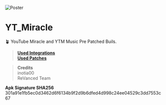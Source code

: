 ![Poster](https://i.ibb.co/vmzXBbf/poster-a.png)
# YT_Miracle
 🪴 YouTube Miracle and YTM Music Pre Patched Buils.  
 >[**Used Integrations**](https://github.com/inotia00/revanced-patches)<br> 
 >[**Used Patches**](https://github.com/inotia00/revanced-integrations)<br> 
  
  
 >**Credits**<br> 
 > inotia00<br> 
 > ReVanced Team 
  
 **Apk Signature SHA256**<br> 
301a91e1fb5ec0d3462d6f6134b9f2d9b6dfed4d998c24ee04529c3dd7553c67
